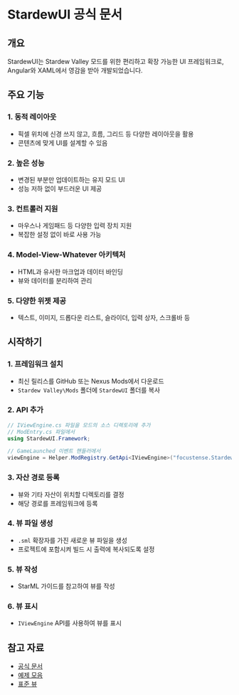 # StardewUI 공식 문서

## 개요
StardewUI는 Stardew Valley 모드를 위한 편리하고 확장 가능한 UI 프레임워크로, Angular와 XAML에서 영감을 받아 개발되었습니다.

## 주요 기능

### 1. 동적 레이아웃
- 픽셀 위치에 신경 쓰지 않고, 흐름, 그리드 등 다양한 레이아웃을 활용
- 콘텐츠에 맞게 UI를 설계할 수 있음

### 2. 높은 성능
- 변경된 부분만 업데이트하는 유지 모드 UI
- 성능 저하 없이 부드러운 UI 제공

### 3. 컨트롤러 지원
- 마우스나 게임패드 등 다양한 입력 장치 지원
- 복잡한 설정 없이 바로 사용 가능

### 4. Model-View-Whatever 아키텍처
- HTML과 유사한 마크업과 데이터 바인딩
- 뷰와 데이터를 분리하여 관리

### 5. 다양한 위젯 제공
- 텍스트, 이미지, 드롭다운 리스트, 슬라이더, 입력 상자, 스크롤바 등

## 시작하기

### 1. 프레임워크 설치
- 최신 릴리스를 GitHub 또는 Nexus Mods에서 다운로드
- `Stardew Valley\Mods` 폴더에 `StardewUI` 폴더를 복사

### 2. API 추가
```csharp
// IViewEngine.cs 파일을 모드의 소스 디렉토리에 추가
// ModEntry.cs 파일에서
using StardewUI.Framework;

// GameLaunched 이벤트 핸들러에서
viewEngine = Helper.ModRegistry.GetApi<IViewEngine>("focustense.StardewUI");
```

### 3. 자산 경로 등록
- 뷰와 기타 자산이 위치할 디렉토리를 결정
- 해당 경로를 프레임워크에 등록

### 4. 뷰 파일 생성
- `.sml` 확장자를 가진 새로운 뷰 파일을 생성
- 프로젝트에 포함시켜 빌드 시 출력에 복사되도록 설정

### 5. 뷰 작성
- StarML 가이드를 참고하여 뷰를 작성

### 6. 뷰 표시
- `IViewEngine` API를 사용하여 뷰를 표시

## 참고 자료
- [공식 문서](https://focustense.github.io/StardewUI/)
- [예제 모음](https://focustense.github.io/StardewUI/examples/)
- [표준 뷰](https://focustense.github.io/StardewUI/library/standard-views/)
